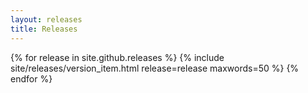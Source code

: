 ```yaml
---
layout: releases
title: Releases
---
```

{% for release in site.github.releases %}
  {% include site/releases/version_item.html release=release maxwords=50 %}
{% endfor %}
